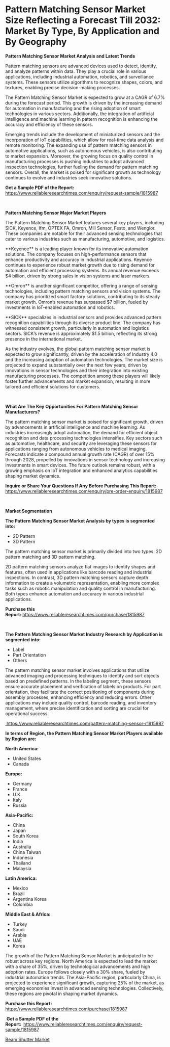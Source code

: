 <p><h1>Pattern Matching Sensor Market Size Reflecting a Forecast Till 2032: Market By Type, By Application and By Geography</h1></p><p><strong>Pattern Matching Sensor Market Analysis and Latest Trends</strong></p>
<p><p>Pattern matching sensors are advanced devices used to detect, identify, and analyze patterns within data. They play a crucial role in various applications, including industrial automation, robotics, and surveillance systems. These sensors utilize algorithms to recognize shapes, colors, and textures, enabling precise decision-making processes.</p><p>The Pattern Matching Sensor Market is expected to grow at a CAGR of 6.7% during the forecast period. This growth is driven by the increasing demand for automation in manufacturing and the rising adoption of smart technologies in various sectors. Additionally, the integration of artificial intelligence and machine learning in pattern recognition is enhancing the accuracy and efficiency of these sensors.</p><p>Emerging trends include the development of miniaturized sensors and the incorporation of IoT capabilities, which allow for real-time data analysis and remote monitoring. The expanding use of pattern matching sensors in automotive applications, such as autonomous vehicles, is also contributing to market expansion. Moreover, the growing focus on quality control in manufacturing processes is pushing industries to adopt advanced inspection technologies, further fueling the demand for pattern matching sensors. Overall, the market is poised for significant growth as technology continues to evolve and industries seek innovative solutions.</p></p>
<p><strong>Get a Sample PDF of the Report:&nbsp;</strong> <a href="https://www.reliableresearchtimes.com/enquiry/request-sample/1815987?utm_campaign=2629&utm_medium=2&utm_source=Github&utm_content=ia&utm_term=06042025&utm_id=pattern-matching-sensor">https://www.reliableresearchtimes.com/enquiry/request-sample/1815987</a></p>
<p>&nbsp;</p>
<p><strong>Pattern Matching Sensor Major Market Players</strong></p>
<p><p>The Pattern Matching Sensor Market features several key players, including SICK, Keyence, Ifm, OPTEX FA, Omron, Mill Sensor, Festo, and Wenglor. These companies are notable for their advanced sensing technologies that cater to various industries such as manufacturing, automotive, and logistics.</p><p>**Keyence** is a leading player known for its innovative automation solutions. The company focuses on high-performance sensors that enhance productivity and accuracy in industrial applications. Keyence continues to experience robust market growth due to rising demand for automation and efficient processing systems. Its annual revenue exceeds $4 billion, driven by strong sales in vision systems and laser markers.</p><p>**Omron** is another significant competitor, offering a range of sensing technologies, including pattern matching sensors and vision systems. The company has prioritized smart factory solutions, contributing to its steady market growth. Omron’s revenue has surpassed $7 billion, fueled by investments in IoT-enabled automation and robotics.</p><p>**SICK** specializes in industrial sensors and provides advanced pattern recognition capabilities through its diverse product line. The company has witnessed consistent growth, particularly in automation and logistics sectors. SICK’s revenue is approximately $1.5 billion, reflecting its strong presence in the international market.</p><p>As the industry evolves, the global pattern matching sensor market is expected to grow significantly, driven by the acceleration of Industry 4.0 and the increasing adoption of automation technologies. The market size is projected to expand substantially over the next few years, driven by innovations in sensor technologies and their integration into existing manufacturing processes. The competition among these players will likely foster further advancements and market expansion, resulting in more tailored and efficient solutions for customers.</p></p>
<p>&nbsp;</p>
<p><strong>What Are The Key Opportunities For Pattern Matching Sensor Manufacturers?</strong></p>
<p><p>The pattern matching sensor market is poised for significant growth, driven by advancements in artificial intelligence and machine learning. As industries increasingly adopt automation, the demand for efficient object recognition and data processing technologies intensifies. Key sectors such as automotive, healthcare, and security are leveraging these sensors for applications ranging from autonomous vehicles to medical imaging. Forecasts indicate a compound annual growth rate (CAGR) of over 15% through 2028, propelled by innovations in sensor technology and increasing investments in smart devices. The future outlook remains robust, with a growing emphasis on IoT integration and enhanced analytics capabilities shaping market dynamics.</p></p>
<p><strong>Inquire or Share Your Questions If Any Before Purchasing This Report:</strong> <a href="https://www.reliableresearchtimes.com/enquiry/pre-order-enquiry/1815987?utm_campaign=2629&utm_medium=2&utm_source=Github&utm_content=ia&utm_term=06042025&utm_id=pattern-matching-sensor">https://www.reliableresearchtimes.com/enquiry/pre-order-enquiry/1815987</a></p>
<p>&nbsp;</p>
<p><strong>Market Segmentation</strong></p>
<p><strong>The Pattern Matching Sensor Market Analysis by types is segmented into:</strong></p>
<p><ul><li>2D Pattern</li><li>3D Pattern</li></ul></p>
<p><p>The pattern matching sensor market is primarily divided into two types: 2D pattern matching and 3D pattern matching. </p><p>2D pattern matching sensors analyze flat images to identify shapes and features, often used in applications like barcode reading and industrial inspections. In contrast, 3D pattern matching sensors capture depth information to create a volumetric representation, enabling more complex tasks such as robotic manipulation and quality control in manufacturing. Both types enhance automation and accuracy in various industrial applications.</p></p>
<p><strong>Purchase this Report:&nbsp;</strong><a href="https://www.reliableresearchtimes.com/purchase/1815987?utm_campaign=2629&utm_medium=2&utm_source=Github&utm_content=ia&utm_term=06042025&utm_id=pattern-matching-sensor">https://www.reliableresearchtimes.com/purchase/1815987</a></p>
<p>&nbsp;</p>
<p><strong>The Pattern Matching Sensor Market Industry Research by Application is segmented into:</strong></p>
<p><ul><li>Label</li><li>Part Orientation</li><li>Others</li></ul></p>
<p><p>The pattern matching sensor market involves applications that utilize advanced imaging and processing techniques to identify and sort objects based on predefined patterns. In the labeling segment, these sensors ensure accurate placement and verification of labels on products. For part orientation, they facilitate the correct positioning of components during assembly processes, enhancing efficiency and reducing errors. Other applications may include quality control, barcode reading, and inventory management, where precise identification and sorting are crucial for operational success.</p></p>
<p><a href="https://www.reliableresearchtimes.com/pattern-matching-sensor-r1815987?utm_campaign=2629&utm_medium=2&utm_source=Github&utm_content=ia&utm_term=06042025&utm_id=pattern-matching-sensor">&nbsp;https://www.reliableresearchtimes.com/pattern-matching-sensor-r1815987</a></p>
<p><strong>In terms of Region, the Pattern Matching Sensor Market Players available by Region are:</strong></p>
<p>
    <p> <strong> North America: </strong>
        <ul>
            <li>United States</li>
            <li>Canada</li>
        </ul>
        </p> 
    <p> <strong> Europe: </strong>
        <ul>
            <li>Germany</li>
            <li>France</li>
            <li>U.K.</li>
            <li>Italy</li>
            <li>Russia</li>
        </ul>
        </p> 
    <p> <strong> Asia-Pacific: </strong>
        <ul>
            <li>China</li>
            <li>Japan</li>
            <li>South Korea</li>
            <li>India</li>
            <li>Australia</li>
            <li>China Taiwan</li>
            <li>Indonesia</li>
            <li>Thailand</li>
            <li>Malaysia</li>
        </ul>
        </p> 
    <p> <strong> Latin America: </strong>
        <ul>
            <li>Mexico</li>
            <li>Brazil</li>
            <li>Argentina Korea</li>
            <li>Colombia</li>
        </ul>
        </p> 
    <p> <strong> Middle East & Africa: </strong>
        <ul>
            <li>Turkey</li>
            <li>Saudi</li>
            <li>Arabia</li>
            <li>UAE</li>
            <li>Korea</li>
        </ul>
    </p>
    </p>
<p><p>The growth of the Pattern Matching Sensor Market is anticipated to be robust across key regions. North America is expected to lead the market with a share of 35%, driven by technological advancements and high adoption rates. Europe follows closely with a 30% share, fueled by industrial automation trends. The Asia-Pacific region, particularly China, is projected to experience significant growth, capturing 25% of the market, as emerging economies invest in advanced sensing technologies. Collectively, these regions are pivotal in shaping market dynamics.</p></p>
<p><strong>Purchase this Report: </strong><a href="https://www.reliableresearchtimes.com/purchase/1815987?utm_campaign=2629&utm_medium=2&utm_source=Github&utm_content=ia&utm_term=06042025&utm_id=pattern-matching-sensor">https://www.reliableresearchtimes.com/purchase/1815987</a></p>
<p>&nbsp;<strong>Get a Sample PDF of the Report:&nbsp;&nbsp;</strong><a href="https://www.reliableresearchtimes.com/enquiry/request-sample/1815987?utm_campaign=2629&utm_medium=2&utm_source=Github&utm_content=ia&utm_term=06042025&utm_id=pattern-matching-sensor">https://www.reliableresearchtimes.com/enquiry/request-sample/1815987</a></p>
<p><strong></strong></p>
<p><p><a href="https://github.com/manesros8/Market-Research-Report-List-1/blob/main/beam-shutter-market.md?utm_campaign=2629&utm_medium=2&utm_source=Github&utm_content=ia&utm_term=06042025&utm_id=pattern-matching-sensor">Beam Shutter Market</a></p></p>